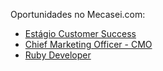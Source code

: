 Oportunidades no Mecasei.com:

- [Estágio Customer Success](https://github.com/mecasei/jobs/blob/master/estagiario-customer-success.md)
- [Chief Marketing Officer - CMO](https://github.com/mecasei/jobs/blob/master/Chief-Marketing-Officer.md)
- [Ruby Developer](https://github.com/mecasei/jobs/blob/master/ruby-developer.md)
